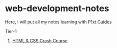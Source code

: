 # web-development-notes

Here, I will put all my notes learning with [P1xt Guides](https://github.com/p1xt/p1xt-guides)

Tier-1
1. [HTML & CSS Crash Course](Tier-1/1.%20HTML%20and%20CSS%20Crash%20Course/)